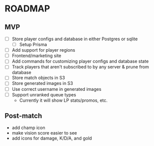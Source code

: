 # ROADMAP

## MVP

- [ ] Store player configs and database in either Postgres or sqlite
  - [ ] Setup Prisma
- [ ] Add support for player regions
- [ ] Frontend/marketing site
- [ ] Add commands for customizing player configs and database state
- [ ] Track players that aren't subscribed to by any server & prune from
      database
- [ ] Store match objects in S3
- [ ] Store generated images in S3
- [ ] Use correct username in generated images
- [ ] Support unranked queue types
  - Currently it will show LP stats/promos, etc.

## Post-match

- add champ icon
- make vision score easier to see
- add icons for damage, K/D/A, and gold
